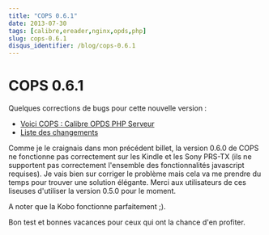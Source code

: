 ```yaml
---
title: "COPS 0.6.1"
date: 2013-07-30
tags: [calibre,ereader,nginx,opds,php]
slug: cops-0.6.1
disqus_identifier: /blog/cops-0.6.1
---
```

# COPS 0.6.1

Quelques corrections de bugs pour cette nouvelle version :

* [Voici COPS : Calibre OPDS PHP Serveur](/fr/projects/calibre-opds-php-server)
* [Liste des changements](https://github.com/seblucas/cops/blob/master/CHANGELOG)

Comme je le craignais dans mon précédent billet, la version 0.6.0 de COPS ne fonctionne pas correctement sur les Kindle et les Sony PRS-TX (ils ne supportent pas correctement l'ensemble des fonctionnalités javascript requises). Je vais bien sur corriger le problème mais cela va me prendre du temps pour trouver une solution élégante. Merci aux utilisateurs de ces liseuses d'utiliser la version 0.5.0 pour le moment.

A noter que la Kobo fonctionne parfaitement ;).

Bon test et bonnes vacances pour ceux qui ont la chance d'en profiter.

